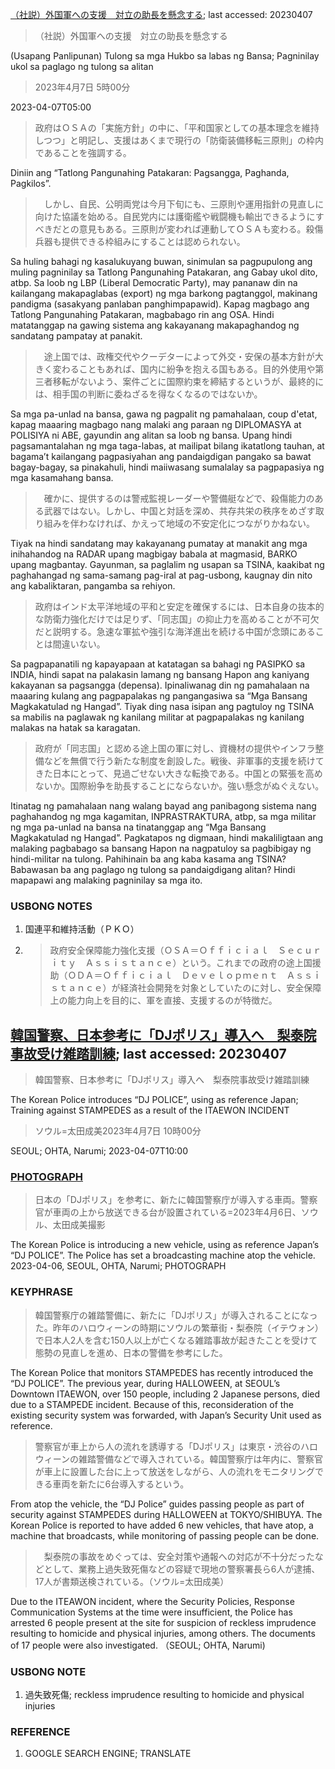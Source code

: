 [（社説）外国軍への支援　対立の助長を懸念する](https://www.asahi.com/articles/DA3S15604054.html?iref=comtop_Opinion_03); last accessed: 20230407

>（社説）外国軍への支援　対立の助長を懸念する

(Usapang Panlipunan) Tulong sa mga Hukbo sa labas ng Bansa; Pagninilay ukol sa paglago ng tulong sa alitan

> 2023年4月7日 5時00分

2023-04-07T05:00

> 政府はＯＳＡの「実施方針」の中に、「平和国家としての基本理念を維持しつつ」と明記し、支援はあくまで現行の「防衛装備移転三原則」の枠内であることを強調する。

Diniin ang “Tatlong Pangunahing Patakaran: Pagsangga, Paghanda, Pagkilos”.

>　しかし、自民、公明両党は今月下旬にも、三原則や運用指針の見直しに向けた協議を始める。自民党内には護衛艦や戦闘機も輸出できるようにすべきだとの意見もある。三原則が変われば連動してＯＳＡも変わる。殺傷兵器も提供できる枠組みにすることは認められない。

Sa huling bahagi ng kasalukuyang buwan, sinimulan sa pagpupulong ang muling pagninilay sa Tatlong Pangunahing Patakaran, ang Gabay ukol dito, atbp. Sa loob ng LBP (Liberal Democratic Party), may pananaw din na kailangang makapaglabas (export) ng mga barkong pagtanggol, makinang pandigma (sasakyang panlaban panghimpapawid). Kapag magbago ang Tatlong Pangunahing Patakaran, magbabago rin ang OSA. Hindi matatanggap na gawing sistema ang kakayanang makapaghandog ng sandatang pampatay at panakit.

>　途上国では、政権交代やクーデターによって外交・安保の基本方針が大きく変わることもあれば、国内に紛争を抱える国もある。目的外使用や第三者移転がないよう、案件ごとに国際約束を締結するというが、最終的には、相手国の判断に委ねざるを得なくなるのではないか。

Sa mga pa-unlad na bansa, gawa ng pagpalit ng pamahalaan, coup d'etat, kapag maaaring magbago nang malaki ang paraan ng DIPLOMASYA at POLISIYA ni ABE, gayundin ang alitan sa loob ng bansa. Upang hindi pagsamantalahan ng mga taga-labas, at mailipat bilang ikatatlong tauhan, at bagama’t kailangang pagpasiyahan ang pandaigdigan pangako sa bawat bagay-bagay, sa pinakahuli, hindi maiiwasang sumalalay sa pagpapasiya ng mga kasamahang bansa.

>　確かに、提供するのは警戒監視レーダーや警備艇などで、殺傷能力のある武器ではない。しかし、中国と対話を深め、共存共栄の秩序をめざす取り組みを伴わなければ、かえって地域の不安定化につながりかねない。

Tiyak na hindi sandatang may kakayanang pumatay at manakit ang mga inihahandog na RADAR upang magbigay babala at magmasid, BARKO upang magbantay. Gayunman, sa paglalim ng usapan sa TSINA, kaakibat ng paghahangad ng sama-samang pag-iral at pag-usbong, kaugnay din nito ang kabaliktaran, pangamba sa rehiyon.

> 政府はインド太平洋地域の平和と安定を確保するには、日本自身の抜本的な防衛力強化だけでは足りず、「同志国」の抑止力を高めることが不可欠だと説明する。急速な軍拡や強引な海洋進出を続ける中国が念頭にあることは間違いない。

Sa pagpapanatili ng kapayapaan at katatagan sa bahagi ng PASIPKO sa INDIA, hindi sapat na palakasin lamang ng bansang Hapon ang kaniyang kakayanan sa pagsangga (depensa). Ipinaliwanag din ng pamahalaan na maaaring kulang ang pagpapalakas ng pangangasiwa sa “Mga Bansang Magkakatulad ng Hangad”. Tiyak ding nasa isipan ang pagtuloy ng TSINA sa mabilis na paglawak ng kanilang militar at pagpapalakas ng kanilang malakas na hatak sa karagatan. 

> 政府が「同志国」と認める途上国の軍に対し、資機材の提供やインフラ整備などを無償で行う新たな制度を創設した。戦後、非軍事的支援を続けてきた日本にとって、見過ごせない大きな転換である。中国との緊張を高めないか。国際紛争を助長することにならないか。強い懸念がぬぐえない。

Itinatag ng pamahalaan nang walang bayad ang panibagong sistema nang paghahandog ng mga kagamitan, INPRASTRAKTURA, atbp, sa mga militar ng mga pa-unlad na bansa na tinatanggap ang “Mga Bansang Magkakatulad ng Hangad”. Pagkatapos ng digmaan, hindi makaliligtaan ang malaking pagbabago sa bansang Hapon na nagpatuloy sa pagbibigay ng hindi-militar na tulong. Pahihinain ba ang kaba kasama ang TSINA? Babawasan ba ang paglago ng tulong sa pandaigdigang alitan?  Hindi mapapawi ang malaking pagninilay sa mga ito.

### USBONG NOTES


1. 国連平和維持活動（ＰＫＯ）

2. > 政府安全保障能力強化支援（ＯＳＡ＝Ｏｆｆｉｃｉａｌ　Ｓｅｃｕｒｉｔｙ　Ａｓｓｉｓｔａｎｃｅ）という。これまでの政府の途上国援助（ＯＤＡ＝Ｏｆｆｉｃｉａｌ　Ｄｅｖｅｌｏｐｍｅｎｔ　Ａｓｓｉｓｔａｎｃｅ）が経済社会開発を対象としていたのに対し、安全保障上の能力向上を目的に、軍を直接、支援するのが特徴だ。


## [韓国警察、日本参考に「DJポリス」導入へ　梨泰院事故受け雑踏訓練](https://www.asahi.com/articles/ASR467S7BR46UHBI02K.html?iref=comtop_7_05); last accessed: 20230407

> 韓国警察、日本参考に「DJポリス」導入へ　梨泰院事故受け雑踏訓練

The Korean Police introduces “DJ POLICE”, using as reference Japan; Training against STAMPEDES as a result of the ITAEWON INCIDENT

> ソウル=太田成美2023年4月7日 10時00分

SEOUL; OHTA, Narumi; 2023-04-07T10:00

### [PHOTOGRAPH](https://www.asahi.com/articles/photo/AS20230406006728.html)

> 日本の「DJポリス」を参考に、新たに韓国警察庁が導入する車両。警察官が車両の上から放送できる台が設置されている=2023年4月6日、ソウル、太田成美撮影

The Korean Police is introducing a new vehicle, using as reference Japan’s “DJ POLICE”. The Police has set a broadcasting machine atop the vehicle. 2023-04-06, SEOUL, OHTA, Narumi; PHOTOGRAPH

### KEYPHRASE


> 韓国警察庁の雑踏警備に、新たに「DJポリス」が導入されることになった。昨年のハロウィーンの時期にソウルの繁華街・梨泰院（イテウォン）で日本人2人を含む150人以上が亡くなる雑踏事故が起きたことを受けて態勢の見直しを進め、日本の警備を参考にした。

The Korean Police that monitors STAMPEDES has recently introduced the “DJ POLICE”. The previous year, during HALLOWEEN, at SEOUL’s Downtown ITAEWON, over 150 people, including 2 Japanese persons, died due to a STAMPEDE incident. Because of this, reconsideration of the existing security system was forwarded, with Japan’s Security Unit used as reference.

> 警察官が車上から人の流れを誘導する「DJポリス」は東京・渋谷のハロウィーンの雑踏警備などで導入されている。韓国警察庁は年内に、警察官が車上に設置した台に上って放送をしながら、人の流れをモニタリングできる車両を新たに6台導入するという。

From atop the vehicle, the “DJ Police” guides passing people as part of security against STAMPEDES during HALLOWEEN at TOKYO/SHIBUYA. The Korean Police is reported to have added 6 new vehicles, that have atop, a machine that broadcasts, while monitoring of passing people can be done.

>　梨泰院の事故をめぐっては、安全対策や通報への対応が不十分だったなどとして、業務上過失致死傷などの容疑で現地の警察署長ら6人が逮捕、17人が書類送検されている。（ソウル=太田成美）

Due to the ITEAWON incident, where the Security Policies, Response Communication Systems at the time were insufficient, the Police has arrested 6 people present at the site for suspicion of reckless imprudence resulting to homicide and physical injuries, among others. The documents of 17 people were also investigated. （SEOUL; OHTA, Narumi) 

### USBONG NOTE

1. 過失致死傷; reckless imprudence resulting to homicide and physical injuries

### REFERENCE

1) GOOGLE SEARCH ENGINE; TRANSLATE
